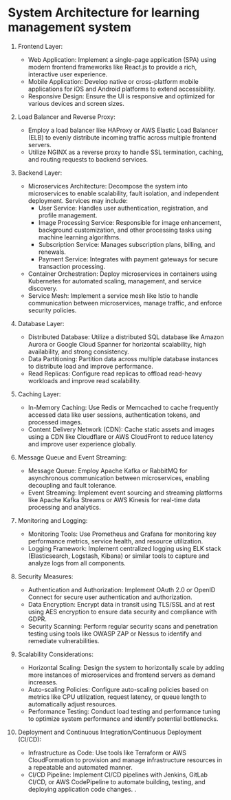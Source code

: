 # System Architecture for learning management system


1. Frontend Layer:
   - Web Application: Implement a single-page application (SPA) using modern frontend frameworks like React.js to provide a rich, interactive user experience.
   - Mobile Application: Develop native or cross-platform mobile applications for iOS and Android platforms to extend accessibility.
   - Responsive Design: Ensure the UI is responsive and optimized for various devices and screen sizes.

2. Load Balancer and Reverse Proxy:
   - Employ a load balancer like HAProxy or AWS Elastic Load Balancer (ELB) to evenly distribute incoming traffic across multiple frontend servers.
   - Utilize NGINX as a reverse proxy to handle SSL termination, caching, and routing requests to backend services.

3. Backend Layer:
   - Microservices Architecture: Decompose the system into microservices to enable scalability, fault isolation, and independent deployment. Services may include:
     - User Service: Handles user authentication, registration, and profile management.
     - Image Processing Service: Responsible for image enhancement, background customization, and other processing tasks using machine learning algorithms.
     - Subscription Service: Manages subscription plans, billing, and renewals.
     - Payment Service: Integrates with payment gateways for secure transaction processing.
   - Container Orchestration: Deploy microservices in containers using Kubernetes for automated scaling, management, and service discovery.
   - Service Mesh: Implement a service mesh like Istio to handle communication between microservices, manage traffic, and enforce security policies.

4. Database Layer:
   - Distributed Database: Utilize a distributed SQL database like Amazon Aurora or Google Cloud Spanner for horizontal scalability, high availability, and strong consistency.
   - Data Partitioning: Partition data across multiple database instances to distribute load and improve performance.
   - Read Replicas: Configure read replicas to offload read-heavy workloads and improve read scalability.

5. Caching Layer:
   - In-Memory Caching: Use Redis or Memcached to cache frequently accessed data like user sessions, authentication tokens, and processed images.
   - Content Delivery Network (CDN): Cache static assets and images using a CDN like Cloudflare or AWS CloudFront to reduce latency and improve user experience globally.

6. Message Queue and Event Streaming:
   - Message Queue: Employ Apache Kafka or RabbitMQ for asynchronous communication between microservices, enabling decoupling and fault tolerance.
   - Event Streaming: Implement event sourcing and streaming platforms like Apache Kafka Streams or AWS Kinesis for real-time data processing and analytics.

7. Monitoring and Logging:
   - Monitoring Tools: Use Prometheus and Grafana for monitoring key performance metrics, service health, and resource utilization.
   - Logging Framework: Implement centralized logging using ELK stack (Elasticsearch, Logstash, Kibana) or similar tools to capture and analyze logs from all components.

8. Security Measures:
   - Authentication and Authorization: Implement OAuth 2.0 or OpenID Connect for secure user authentication and authorization.
   - Data Encryption: Encrypt data in transit using TLS/SSL and at rest using AES encryption to ensure data security and compliance with GDPR.
   - Security Scanning: Perform regular security scans and penetration testing using tools like OWASP ZAP or Nessus to identify and remediate vulnerabilities.

9. Scalability Considerations:
   - Horizontal Scaling: Design the system to horizontally scale by adding more instances of microservices and frontend servers as demand increases.
   - Auto-scaling Policies: Configure auto-scaling policies based on metrics like CPU utilization, request latency, or queue length to automatically adjust resources.
   - Performance Testing: Conduct load testing and performance tuning to optimize system performance and identify potential bottlenecks.

10. Deployment and Continuous Integration/Continuous Deployment (CI/CD):
    - Infrastructure as Code: Use tools like Terraform or AWS CloudFormation to provision and manage infrastructure resources in a repeatable and automated manner.
    - CI/CD Pipeline: Implement CI/CD pipelines with Jenkins, GitLab CI/CD, or AWS CodePipeline to automate building, testing, and deploying application code changes.
.
